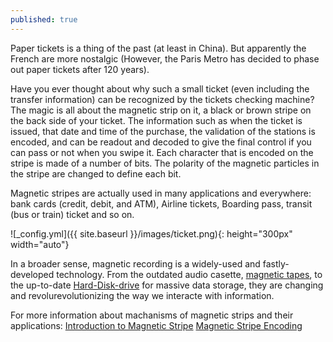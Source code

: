 ```yaml
---
published: true
---
```


Paper tickets is a thing of the past (at least in China). But apparently the French are more nostalgic (However, the Paris Metro has decided to phase out paper tickets after 120 years). 

Have you ever thought about why such a small ticket (even including the transfer information) can be recognized by the tickets checking machine? The magic is all about the magnetic strip on it, a black or brown stripe on the back side of your ticket. The information such as when the ticket is issued, that date and time of the purchase, the validation of the stations is encoded, and can be readout and decoded to give the final control if you can pass or not when you swipe it. Each character that is encoded on the stripe is made of a number of bits. The polarity of the magnetic particles in the stripe are changed to define each bit. 

Magnetic stripes are actually used in many applications and everywhere: bank cards (credit, debit, and ATM), Airline tickets, Boarding pass, transit (bus or train) ticket and so on.

![_config.yml]({{ site.baseurl }}/images/ticket.png){: height="300px" width="auto"}

In a broader sense, magnetic recording is a widely-used and fastly-developed technology. From the outdated audio casette, [magnetic tapes](https://en.wikipedia.org/wiki/Magnetic_tape), to the up-to-date [Hard-Disk-drive](https://en.wikipedia.org/wiki/Hard_disk_drive) for massive data storage, they are changing and revolurevolutionizing the way we interacte with information.


For more information about machanisms of magnetic strips and their applications:
[Introduction to Magnetic Stripe](http://www.hightechaid.com/tech/card/intro_ms.htm)
[Magnetic Stripe Encoding](https://www.alphacard.com/learning-center/printer-technology-and-options/encoding-options/magnetic-stripe-encoding/#:~:text=Magnetic%20stripes%20are%20a%20popular,translated%20into%20a%20usable%20format.)
